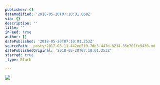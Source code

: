 ```yaml
---
publisher: {}
dateModified: '2018-05-20T07:10:01.068Z'
via: {}
description: ''
title: ''
inFeed: true
author: []
datePublished: '2018-05-20T07:10:01.253Z'
sourcePath: _posts/2017-08-11-442ee5f9-7dd5-447d-8214-35e701fc5430.md
datePublishedOriginal: '2018-05-20T07:10:01.253Z'
starred: true
_type: Blurb

---
```

![](https://the-grid-user-content.s3-us-west-2.amazonaws.com/55fe8d37-7fe3-455d-82df-5200f88d7ac7.jpg)